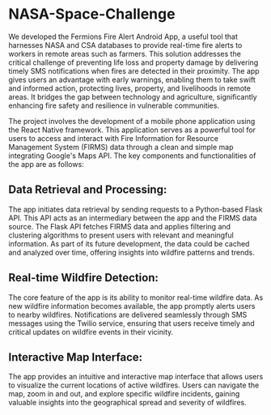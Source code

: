 # NASA-Space-Challenge
We developed the Fermions Fire Alert Android App, a useful tool that harnesses NASA and CSA databases to provide real-time fire alerts to workers in remote areas such as farmers. This solution addresses the critical challenge of preventing life loss and property damage by delivering timely SMS notifications when fires are detected in their proximity. The app gives users an advantage with early warnings, enabling them to take swift and informed action, protecting lives, property, and livelihoods in remote areas. It bridges the gap between technology and agriculture, significantly enhancing fire safety and resilience in vulnerable communities.

The project involves the development of a mobile phone application using the React Native framework. This application serves as a powerful tool for users to access and interact with Fire Information for Resource Management System (FIRMS) data through a clean and simple map integrating Google's Maps API. The key components and functionalities of the app are as follows:

## Data Retrieval and Processing:
The app initiates data retrieval by sending requests to a Python-based Flask API. This API acts as an intermediary between the app and the FIRMS data source.
The Flask API fetches FIRMS data and applies filtering and clustering algorithms to present users with relevant and meaningful information. As part of its future development, the data could be cached and analyzed over time, offering insights into wildfire patterns and trends.

## Real-time Wildfire Detection: 
The core feature of the app is its ability to monitor real-time wildfire data. As new wildfire information becomes available, the app promptly alerts users to nearby wildfires.
Notifications are delivered seamlessly through SMS messages using the Twilio service, ensuring that users receive timely and critical updates on wildfire events in their vicinity.

## Interactive Map Interface:
The app provides an intuitive and interactive map interface that allows users to visualize the current locations of active wildfires.
Users can navigate the map, zoom in and out, and explore specific wildfire incidents, gaining valuable insights into the geographical spread and severity of wildfires.
